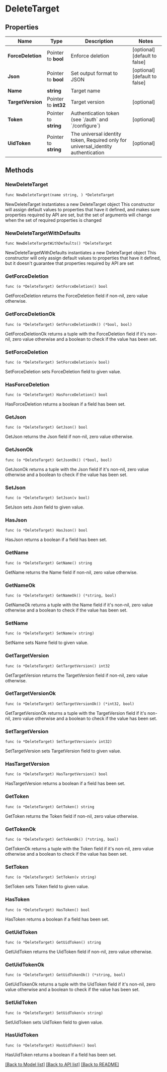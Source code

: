 # DeleteTarget

## Properties

Name | Type | Description | Notes
------------ | ------------- | ------------- | -------------
**ForceDeletion** | Pointer to **bool** | Enforce deletion | [optional] [default to false]
**Json** | Pointer to **bool** | Set output format to JSON | [optional] [default to false]
**Name** | **string** | Target name | 
**TargetVersion** | Pointer to **int32** | Target version | [optional] 
**Token** | Pointer to **string** | Authentication token (see &#x60;/auth&#x60; and &#x60;/configure&#x60;) | [optional] 
**UidToken** | Pointer to **string** | The universal identity token, Required only for universal_identity authentication | [optional] 

## Methods

### NewDeleteTarget

`func NewDeleteTarget(name string, ) *DeleteTarget`

NewDeleteTarget instantiates a new DeleteTarget object
This constructor will assign default values to properties that have it defined,
and makes sure properties required by API are set, but the set of arguments
will change when the set of required properties is changed

### NewDeleteTargetWithDefaults

`func NewDeleteTargetWithDefaults() *DeleteTarget`

NewDeleteTargetWithDefaults instantiates a new DeleteTarget object
This constructor will only assign default values to properties that have it defined,
but it doesn't guarantee that properties required by API are set

### GetForceDeletion

`func (o *DeleteTarget) GetForceDeletion() bool`

GetForceDeletion returns the ForceDeletion field if non-nil, zero value otherwise.

### GetForceDeletionOk

`func (o *DeleteTarget) GetForceDeletionOk() (*bool, bool)`

GetForceDeletionOk returns a tuple with the ForceDeletion field if it's non-nil, zero value otherwise
and a boolean to check if the value has been set.

### SetForceDeletion

`func (o *DeleteTarget) SetForceDeletion(v bool)`

SetForceDeletion sets ForceDeletion field to given value.

### HasForceDeletion

`func (o *DeleteTarget) HasForceDeletion() bool`

HasForceDeletion returns a boolean if a field has been set.

### GetJson

`func (o *DeleteTarget) GetJson() bool`

GetJson returns the Json field if non-nil, zero value otherwise.

### GetJsonOk

`func (o *DeleteTarget) GetJsonOk() (*bool, bool)`

GetJsonOk returns a tuple with the Json field if it's non-nil, zero value otherwise
and a boolean to check if the value has been set.

### SetJson

`func (o *DeleteTarget) SetJson(v bool)`

SetJson sets Json field to given value.

### HasJson

`func (o *DeleteTarget) HasJson() bool`

HasJson returns a boolean if a field has been set.

### GetName

`func (o *DeleteTarget) GetName() string`

GetName returns the Name field if non-nil, zero value otherwise.

### GetNameOk

`func (o *DeleteTarget) GetNameOk() (*string, bool)`

GetNameOk returns a tuple with the Name field if it's non-nil, zero value otherwise
and a boolean to check if the value has been set.

### SetName

`func (o *DeleteTarget) SetName(v string)`

SetName sets Name field to given value.


### GetTargetVersion

`func (o *DeleteTarget) GetTargetVersion() int32`

GetTargetVersion returns the TargetVersion field if non-nil, zero value otherwise.

### GetTargetVersionOk

`func (o *DeleteTarget) GetTargetVersionOk() (*int32, bool)`

GetTargetVersionOk returns a tuple with the TargetVersion field if it's non-nil, zero value otherwise
and a boolean to check if the value has been set.

### SetTargetVersion

`func (o *DeleteTarget) SetTargetVersion(v int32)`

SetTargetVersion sets TargetVersion field to given value.

### HasTargetVersion

`func (o *DeleteTarget) HasTargetVersion() bool`

HasTargetVersion returns a boolean if a field has been set.

### GetToken

`func (o *DeleteTarget) GetToken() string`

GetToken returns the Token field if non-nil, zero value otherwise.

### GetTokenOk

`func (o *DeleteTarget) GetTokenOk() (*string, bool)`

GetTokenOk returns a tuple with the Token field if it's non-nil, zero value otherwise
and a boolean to check if the value has been set.

### SetToken

`func (o *DeleteTarget) SetToken(v string)`

SetToken sets Token field to given value.

### HasToken

`func (o *DeleteTarget) HasToken() bool`

HasToken returns a boolean if a field has been set.

### GetUidToken

`func (o *DeleteTarget) GetUidToken() string`

GetUidToken returns the UidToken field if non-nil, zero value otherwise.

### GetUidTokenOk

`func (o *DeleteTarget) GetUidTokenOk() (*string, bool)`

GetUidTokenOk returns a tuple with the UidToken field if it's non-nil, zero value otherwise
and a boolean to check if the value has been set.

### SetUidToken

`func (o *DeleteTarget) SetUidToken(v string)`

SetUidToken sets UidToken field to given value.

### HasUidToken

`func (o *DeleteTarget) HasUidToken() bool`

HasUidToken returns a boolean if a field has been set.


[[Back to Model list]](../README.md#documentation-for-models) [[Back to API list]](../README.md#documentation-for-api-endpoints) [[Back to README]](../README.md)


